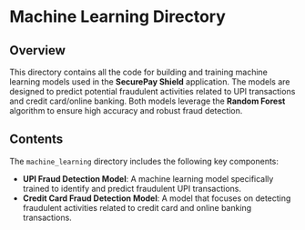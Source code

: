 # Machine Learning Directory

## Overview
This directory contains all the code for building and training machine learning models used in the **SecurePay Shield** application. The models are designed to predict potential fraudulent activities related to UPI transactions and credit card/online banking. Both models leverage the **Random Forest** algorithm to ensure high accuracy and robust fraud detection.

## Contents
The `machine_learning` directory includes the following key components:

- **UPI Fraud Detection Model**: A machine learning model specifically trained to identify and predict fraudulent UPI transactions.
- **Credit Card Fraud Detection Model**: A model that focuses on detecting fraudulent activities related to credit card and online banking transactions.
